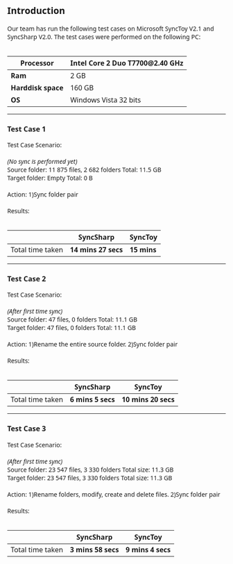 <font face='Segoe UI'>
<h2>Introduction</h2>

Our team has run the following test cases on Microsoft SyncToy V2.1 and SyncSharp V2.0. The test cases were performed on the following PC:<br>
<br>
<table><thead><th> <b>Processor</b> </th><th> Intel Core 2 Duo T7700@2.40 GHz </th></thead><tbody>
<tr><td> <b>Ram</b> </td><td> 2 GB </td></tr>
<tr><td> <b>Harddisk space</b> </td><td> 160 GB </td></tr>
<tr><td> <b>OS</b> </td><td> Windows Vista 32 bits </td></tr></tbody></table>

<hr />

<h3>Test Case 1</h3>

Test Case Scenario:<br>
<br>
<i>(No sync is performed yet)</i><br />
Source folder: 11 875 files, 2 682 folders Total: 11.5 GB <br />
Target folder: Empty Total: 0 B<br>
<br>
Action: 1)Sync folder pair<br>
<br>
Results:<br>
<br>
<table><thead><th> </th><th> <b>SyncSharp</b> </th><th> <b>SyncToy</b> </th></thead><tbody>
<tr><td> Total time taken </td><td> <b>14 mins 27 secs</b> </td><td> <b>15 mins</b> </td></tr></tbody></table>

<hr />

<h3>Test Case 2</h3>

Test Case Scenario:<br>
<br>
<i>(After first time sync)</i><br />
Source folder: 47 files, 0 folders Total: 11.1 GB <br />
Target folder: 47 files, 0 folders Total: 11.1 GB<br>
<br>
Action: 1)Rename the entire source folder. 2)Sync folder pair<br>
<br>
Results:<br>
<br>
<table><thead><th> </th><th> <b>SyncSharp</b> </th><th> <b>SyncToy</b> </th></thead><tbody>
<tr><td> Total time taken </td><td> <b>6 mins 5 secs</b> </td><td> <b>10 mins 20 secs</b> </td></tr></tbody></table>

<hr />

<h3>Test Case 3</h3>

Test Case Scenario:<br>
<br>
<i>(After first time sync)</i><br />
Source folder: 23 547 files, 3 330 folders Total size: 11.3 GB <br />
Target folder: 23 547 files, 3 330 folders Total size: 11.3 GB<br>
<br>
Action: 1)Rename folders, modify, create and delete files. 2)Sync folder pair<br>
<br>
Results:<br>
<br>
<table><thead><th> </th><th> <b>SyncSharp</b> </th><th> <b>SyncToy</b> </th></thead><tbody>
<tr><td> Total time taken </td><td> <b>3 mins 58 secs</b> </td><td> <b>9 mins 4 secs</b> </td></tr></tbody></table>

</font>